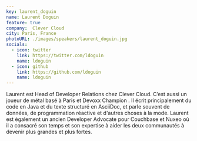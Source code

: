 ```yaml
---
key: laurent_doguin
name: Laurent Doguin
feature: true
company:  Clever Cloud
city: Paris, France
photoURL: ./images/speakers/laurent_doguin.jpg
socials:
  - icon: twitter
    link: https://twitter.com/ldoguin
    name: ldoguin
  - icon: github
    link: https://github.com/ldoguin
    name: ldoguin
---
```


Laurent est Head of Developer Relations chez Clever Cloud. C’est aussi un joueur de métal basé à Paris et Devoxx Champion . Il écrit principalement du code en Java et du texte structuré en AsciiDoc, et parle souvent de données, de programmation réactive et d'autres choses à la mode. Laurent est également un ancien Developer Advocate pour Couchbase et Nuxeo où il a consacré son temps et son expertise à aider les deux communautés à devenir plus grandes et plus fortes.